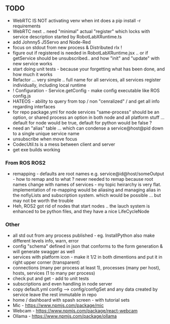 ## TODO
* WebRTC IS NOT activating venv when int does a pip install -r requirements
* WebRTC next .. need "minimal" actual "register" which locks with service description started by RobotLabXRuntime.ts
* add Johnny5 J5Servo and Node-Red
* focus on stdout from new process & Distributed rlx !
* figure out if registered is needed in RobotLabXRuntime.jsx .. or if getService should be unsubscribed.. and how "init" and "update" with new service works
* start doing unit tests - because your forgetting what has been done, and how much it works
* Refactor ... very simple .. full name for all services, all services register individually, including local runtime
* ! Configuration - Service.getConfig - make config executable like ROS config.js
* HATEOS - ability to query from top / non "cenralized" / and get all info regarding interfaces
* for repo package.yml for node services "same-process" should be an option, or shared process an option in both
  node and all platform stuff ... default for node would be true, default for python would be false ?
* need an "alias" table  ... which can condense a service@host@pid down to a single unique service name
* unsubscribe when move focus
* CodecUtil.ts is a mess between client and server
* get exe builds working

### From ROS ROS2
* remapping - defaults are root names e.g. service@id@host/someOutput - how to remap and to what ? 
never needed to remap because root names change with names of services - my topic heirarchy is very flat.
implementation of re-mapping would be aliasing and managing alias in the nofiyLists and subscription system.
which would be possible ... but may not be worth the trouble
* Heh, ROS2 got rid of nodes that start nodes .. the lauch system is enhanced to be python files, and they have
a nice LifeCycleNode

### Other
* all std out from any process published -  eg. InstallPython also make different levels info, warn, error
* config "schema" defined in json that conforms to the form generation & will generate swagger as well
* services with platform icon - make it 1/2 in both dimentions and put it in right upper corner (transparent)
* connections (many per process at least 1), processes (many per host), hosts, services (1 to many per process)
* check put and get - add to unit tests
* subscriptions and even handling in node server 
* copy default.yml config --> config/configSet and any data created by service leave the rest immutable in repo
* home / dashboard with spash screen - with tutorial sets
* Mic - https://www.npmjs.com/package/mic
* Webcam - https://www.npmjs.com/package/react-webcam
* Ollama - https://www.npmjs.com/package/ollama